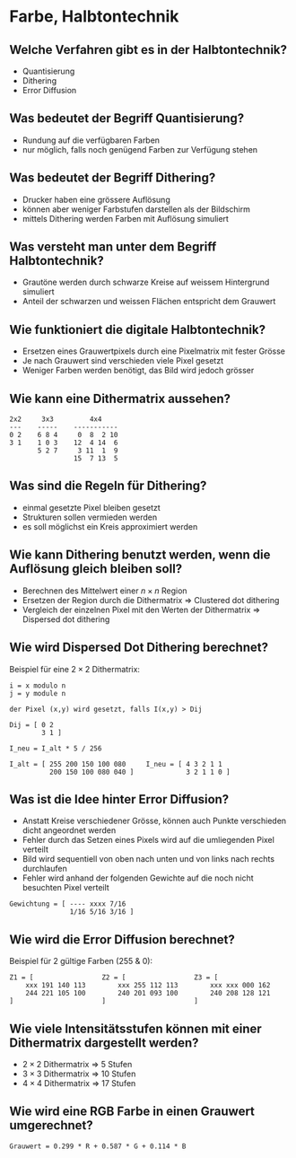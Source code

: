 # Farbe, Halbtontechnik

## Welche Verfahren gibt es in der Halbtontechnik?
* Quantisierung
* Dithering
* Error Diffusion

## Was bedeutet der Begriff Quantisierung?
* Rundung auf die verfügbaren Farben
* nur möglich, falls noch genügend Farben zur Verfügung stehen

## Was bedeutet der Begriff Dithering?
* Drucker haben eine grössere Auflösung
* können aber weniger Farbstufen darstellen als der Bildschirm
* mittels Dithering werden Farben mit Auflösung simuliert

## Was versteht man unter dem Begriff Halbtontechnik?
* Grautöne werden durch schwarze Kreise auf weissem Hintergrund simuliert
* Anteil der schwarzen und weissen Flächen entspricht dem Grauwert

## Wie funktioniert die digitale Halbtontechnik?
* Ersetzen eines Grauwertpixels durch eine Pixelmatrix mit fester Grösse
* Je nach Grauwert sind verschieden viele Pixel gesetzt
* Weniger Farben werden benötigt, das Bild wird jedoch grösser

## Wie kann eine Dithermatrix aussehen?
```
2x2     3x3         4x4   
---    -----    -----------
0 2    6 8 4     0  8  2 10
3 1    1 0 3    12  4 14  6
       5 2 7     3 11  1  9
                15  7 13  5
```

## Was sind die Regeln für Dithering?
* einmal gesetzte Pixel bleiben gesetzt
* Strukturen sollen vermieden werden
* es soll möglichst ein Kreis approximiert werden

## Wie kann Dithering benutzt werden, wenn die Auflösung gleich bleiben soll?
* Berechnen des Mittelwert einer $n \times n$ Region
* Ersetzen der Region durch die Dithermatrix $\Rightarrow$ Clustered dot dithering
* Vergleich der einzelnen Pixel mit den Werten der Dithermatrix $\Rightarrow$ Dispersed dot dithering

## Wie wird Dispersed Dot Dithering berechnet?
Beispiel für eine $2 \times 2$ Dithermatrix:

```
i = x modulo n                    
j = y module n

der Pixel (x,y) wird gesetzt, falls I(x,y) > Dij

Dij = [ 0 2 
        3 1 ]

I_neu = I_alt * 5 / 256

I_alt = [ 255 200 150 100 080     I_neu = [ 4 3 2 1 1
          200 150 100 080 040 ]             3 2 1 1 0 ]
```

## Was ist die Idee hinter Error Diffusion?
* Anstatt Kreise verschiedener Grösse, können auch Punkte verschieden dicht angeordnet werden
* Fehler durch das Setzen eines Pixels wird auf die umliegenden Pixel verteilt
* Bild wird sequentiell von oben nach unten und von links nach rechts durchlaufen
* Fehler wird anhand der folgenden Gewichte auf die noch nicht besuchten Pixel verteilt

```
Gewichtung = [ ---- xxxx 7/16
               1/16 5/16 3/16 ]
```

## Wie wird die Error Diffusion berechnet?
Beispiel für 2 gültige Farben (255 & 0):

```
Z1 = [                 Z2 = [                 Z3 = [
    xxx 191 140 113        xxx 255 112 113        xxx xxx 000 162
    244 221 105 100        240 201 093 100        240 208 128 121
]                      ]                      ]
```

## Wie viele Intensitätsstufen können mit einer Dithermatrix dargestellt werden?
* $2 \times 2$ Dithermatrix $\Rightarrow$ 5 Stufen
* $3 \times 3$ Dithermatrix $\Rightarrow$ 10 Stufen
* $4 \times 4$ Dithermatrix $\Rightarrow$ 17 Stufen

## Wie wird eine RGB Farbe in einen Grauwert umgerechnet?
`Grauwert = 0.299 * R + 0.587 * G + 0.114 * B`

